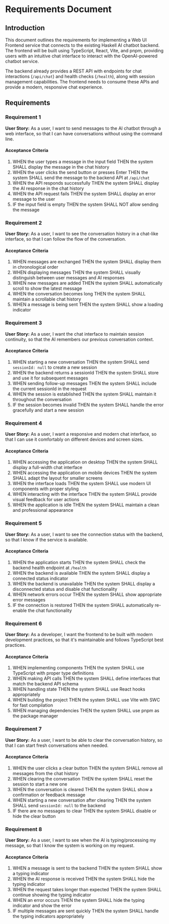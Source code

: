 # Requirements Document

## Introduction

This document outlines the requirements for implementing a Web UI Frontend service that connects to the existing Haskell AI chatbot backend. The frontend will be built using TypeScript, React, Vite, and pnpm, providing users with an intuitive chat interface to interact with the OpenAI-powered chatbot service.

The backend already provides a REST API with endpoints for chat interactions (`/api/chat`) and health checks (`/health`), along with session management capabilities. The frontend needs to consume these APIs and provide a modern, responsive chat experience.

## Requirements

### Requirement 1

**User Story:** As a user, I want to send messages to the AI chatbot through a web interface, so that I can have conversations without using the command line.

#### Acceptance Criteria

1. WHEN the user types a message in the input field THEN the system SHALL display the message in the chat history
2. WHEN the user clicks the send button or presses Enter THEN the system SHALL send the message to the backend API at `/api/chat`
3. WHEN the API responds successfully THEN the system SHALL display the AI response in the chat history
4. WHEN the API request fails THEN the system SHALL display an error message to the user
5. IF the input field is empty THEN the system SHALL NOT allow sending the message

### Requirement 2

**User Story:** As a user, I want to see the conversation history in a chat-like interface, so that I can follow the flow of the conversation.

#### Acceptance Criteria

1. WHEN messages are exchanged THEN the system SHALL display them in chronological order
2. WHEN displaying messages THEN the system SHALL visually distinguish between user messages and AI responses
3. WHEN new messages are added THEN the system SHALL automatically scroll to show the latest message
4. WHEN the conversation becomes long THEN the system SHALL maintain a scrollable chat history
5. WHEN a message is being sent THEN the system SHALL show a loading indicator

### Requirement 3

**User Story:** As a user, I want the chat interface to maintain session continuity, so that the AI remembers our previous conversation context.

#### Acceptance Criteria

1. WHEN starting a new conversation THEN the system SHALL send `sessionId: null` to create a new session
2. WHEN the backend returns a sessionId THEN the system SHALL store and use it for subsequent messages
3. WHEN sending follow-up messages THEN the system SHALL include the current sessionId in the request
4. WHEN the session is established THEN the system SHALL maintain it throughout the conversation
5. IF the session becomes invalid THEN the system SHALL handle the error gracefully and start a new session

### Requirement 4

**User Story:** As a user, I want a responsive and modern chat interface, so that I can use it comfortably on different devices and screen sizes.

#### Acceptance Criteria

1. WHEN accessing the application on desktop THEN the system SHALL display a full-width chat interface
2. WHEN accessing the application on mobile devices THEN the system SHALL adapt the layout for smaller screens
3. WHEN the interface loads THEN the system SHALL use modern UI components with proper styling
4. WHEN interacting with the interface THEN the system SHALL provide visual feedback for user actions
5. WHEN the application is idle THEN the system SHALL maintain a clean and professional appearance

### Requirement 5

**User Story:** As a user, I want to see the connection status with the backend, so that I know if the service is available.

#### Acceptance Criteria

1. WHEN the application starts THEN the system SHALL check the backend health endpoint at `/health`
2. WHEN the backend is available THEN the system SHALL display a connected status indicator
3. WHEN the backend is unavailable THEN the system SHALL display a disconnected status and disable chat functionality
4. WHEN network errors occur THEN the system SHALL show appropriate error messages
5. IF the connection is restored THEN the system SHALL automatically re-enable the chat functionality

### Requirement 6

**User Story:** As a developer, I want the frontend to be built with modern development practices, so that it's maintainable and follows TypeScript best practices.

#### Acceptance Criteria

1. WHEN implementing components THEN the system SHALL use TypeScript with proper type definitions
2. WHEN making API calls THEN the system SHALL define interfaces that match the backend API schema
3. WHEN handling state THEN the system SHALL use React hooks appropriately
4. WHEN building the project THEN the system SHALL use Vite with SWC for fast compilation
5. WHEN managing dependencies THEN the system SHALL use pnpm as the package manager

### Requirement 7

**User Story:** As a user, I want to be able to clear the conversation history, so that I can start fresh conversations when needed.

#### Acceptance Criteria

1. WHEN the user clicks a clear button THEN the system SHALL remove all messages from the chat history
2. WHEN clearing the conversation THEN the system SHALL reset the session to start a new one
3. WHEN the conversation is cleared THEN the system SHALL show a confirmation or feedback message
4. WHEN starting a new conversation after clearing THEN the system SHALL send `sessionId: null` to the backend
5. IF there are no messages to clear THEN the system SHALL disable or hide the clear button

### Requirement 8

**User Story:** As a user, I want to see when the AI is typing/processing my message, so that I know the system is working on my request.

#### Acceptance Criteria

1. WHEN a message is sent to the backend THEN the system SHALL show a typing indicator
2. WHEN the AI response is received THEN the system SHALL hide the typing indicator
3. WHEN the request takes longer than expected THEN the system SHALL continue showing the typing indicator
4. WHEN an error occurs THEN the system SHALL hide the typing indicator and show the error
5. IF multiple messages are sent quickly THEN the system SHALL handle the typing indicators appropriately